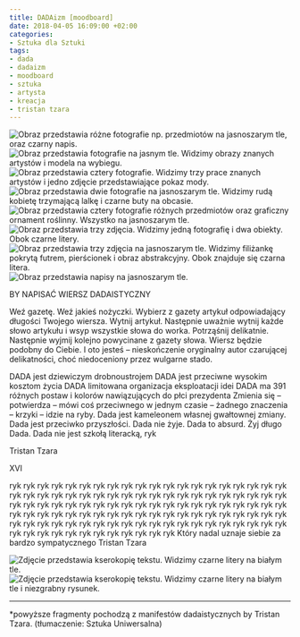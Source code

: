 ```yaml
---
title: DADAizm [moodboard]
date: 2018-04-05 16:09:00 +02:00
categories:
- Sztuka dla Sztuki
tags:
- dada
- dadaizm
- moodboard
- sztuka
- artysta
- kreacja
- tristan tzara
---
```


![Obraz przedstawia różne fotografie np. przedmiotów na jasnoszarym tle, oraz czarny napis.](https://assets1.ello.co/uploads/asset/attachment/7444781/ello-optimized-e4ecfaf8.jpg)
![Obraz przedstawia fotografie na jasnym tle. Widzimy obrazy znanych artystów i modela na wybiegu.](https://assets1.ello.co/uploads/asset/attachment/7444784/ello-optimized-5bb23ed7.jpg)
![Obraz przedstawia cztery fotografie. Widzimy trzy prace znanych artystów i jedno zdjęcie przedstawiające pokaz mody.](https://assets1.ello.co/uploads/asset/attachment/7444786/ello-optimized-0948e12c.jpg)
![Obraz przedstawia dwie fotografie na jasnoszarym tle. Widzimy rudą kobietę trzymającą lalkę i czarne buty na obcasie.](https://assets1.ello.co/uploads/asset/attachment/7444790/ello-optimized-fa26d3a7.jpg)
![Obraz przedstawia cztery fotografie różnych przedmiotów oraz graficzny ornament roślinny. Wszystko na jasnoszarym tle.](https://assets1.ello.co/uploads/asset/attachment/7444792/ello-optimized-dd0d04c1.jpg)
![Obraz przedstawia trzy zdjęcia. Widzimy jedną fotografię i dwa obiekty. Obok czarne litery.](https://assets2.ello.co/uploads/asset/attachment/7444795/ello-optimized-3558c5ab.jpg)
![Obraz przedstawia trzy zdjęcia na jasnoszarym tle. Widzimy filiżankę pokrytą futrem, pierścionek i obraz abstrakcyjny. Obok znajduje się czarna litera.](https://assets2.ello.co/uploads/asset/attachment/7444797/ello-optimized-061cdae8.jpg)
![Obraz przedstawia napisy na jasnoszarym tle.](https://assets2.ello.co/uploads/asset/attachment/7444800/ello-optimized-6e248528.jpg)

BY NAPISAĆ WIERSZ DADAISTYCZNY

Weź gazetę.
Weź jakieś nożyczki.
Wybierz z gazety artykuł odpowiadający długości Twojego wiersza.
Wytnij artykuł.
Następnie uważnie wytnij każde słowo artykułu i wsyp wszystkie słowa do worka.
Potrząśnij delikatnie.
Następnie wyjmij kolejno powycinane z gazety słowa.
Wiersz będzie podobny do Ciebie.
I oto jesteś – nieskończenie oryginalny autor czarującej delikatności, choć niedoceniony przez wulgarne stado. 



DADA jest dziewiczym drobnoustrojem
DADA jest przeciwne wysokim kosztom życia
DADA
limitowana organizacja eksploatacji idei
DADA ma 391 różnych postaw i kolorów nawiązujących do płci prezydenta
Zmienia się – potwierdza – mówi coś przeciwnego w jednym czasie – żadnego znaczenia – krzyki – idzie na ryby.
Dada jest kameleonem własnej gwałtownej zmiany.
Dada jest przeciwko przyszłości. Dada nie żyje. Dada to absurd. Żyj długo Dada. Dada nie jest szkołą literacką, ryk

Tristan Tzara

XVI

ryk ryk ryk ryk ryk ryk ryk ryk
ryk ryk ryk ryk ryk ryk ryk ryk
ryk ryk ryk ryk ryk ryk ryk ryk
ryk ryk ryk ryk ryk ryk ryk ryk
ryk ryk ryk ryk ryk ryk ryk ryk
ryk ryk ryk ryk ryk ryk ryk ryk
ryk ryk ryk ryk ryk ryk ryk ryk
ryk ryk ryk ryk ryk ryk ryk ryk
ryk ryk ryk ryk ryk ryk ryk ryk
ryk ryk ryk ryk ryk ryk ryk ryk
ryk ryk ryk ryk ryk ryk ryk ryk
ryk ryk ryk ryk ryk ryk ryk ryk
ryk ryk ryk ryk ryk ryk ryk ryk
ryk ryk ryk ryk ryk ryk ryk ryk
Który nadal uznaje siebie za bardzo sympatycznego 
Tristan Tzara

![Zdjęcie przedstawia kserokopię tekstu. Widzimy czarne litery na białym tle.](https://assets1.ello.co/uploads/asset/attachment/7444805/ello-optimized-942c3b4d.jpg)
![Zdjęcie przedstawia kserokopię tekstu. Widzimy czarne litery na białym tle i niezgrabny rysunek.](https://assets0.ello.co/uploads/asset/attachment/7444809/ello-optimized-fc228a56.jpg)



-----------------------------------------------------
*powyższe fragmenty pochodzą z manifestów dadaistycznych by Tristan Tzara. (tłumaczenie: Sztuka Uniwersalna)
